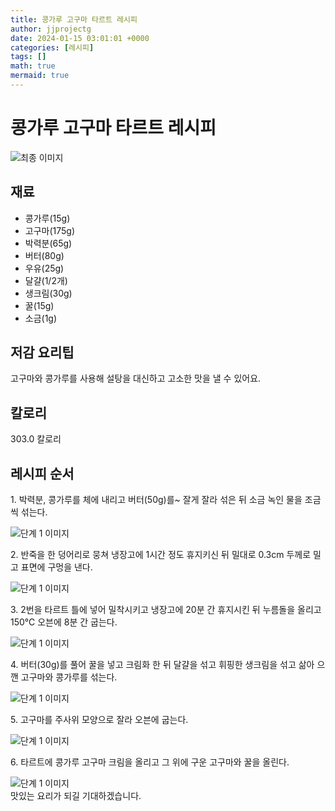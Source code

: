 ```yaml
---
title: 콩가루 고구마 타르트 레시피
author: jjprojectg
date: 2024-01-15 03:01:01 +0000
categories: [레시피]
tags: []
math: true
mermaid: true
---
```

<meta name="og:type" content="website"/>
<meta charset="UTF-8"/>
<div class="header">
  <h1>콩가루 고구마 타르트 레시피</h1>
</div>

<div class="container my-4">
  <div class="row">
    <div class="col-12 col-md-6">
      <div class="recipe-image">
        <img src="http://www.foodsafetykorea.go.kr/uploadimg/cook/10_01105_2.png" class="step-image" alt="최종 이미지"/>
      </div>
    </div>
    <div class="col-12 col-md-6">
      <div class="ingredients">
        <h2>재료</h2>
        <ul class="card">
          <li> 콩가루(15g) </li>
          <li>  고구마(175g) </li>
          <li>  박력분(65g) </li>
          <li> 버터(80g) </li>
          <li>  우유(25g) </li>
          <li>  달걀(1/2개) </li>
          <li> 생크림(30g) </li>
          <li>  꿀(15g) </li>
          <li>  소금(1g) </li>
</ul>
      </div>
    </div>
    <div class="col-12 col-md-6">
      <div class="ingredients">
        <h2>저감 요리팁</h2>
        <div class="card"> 
          <p>
            고구마와 콩가루를 사용해 설탕을 대신하고 고소한 맛을 낼 수 있어요.
          </p>
        </div>
      </div>
      <div class="ingredients">
        <h2>칼로리</h2>
        <div class="card"> 
          <p>
            303.0 칼로리
          </p>
        </div>
      </div>
    </div>
  </div>

  <h2 class="my-4">레시피 순서</h2>
  <div class="card recipe-card">
    <div class="card-body recipe-step">
      <p class="card-text step-description">1. 박력분, 콩가루를 체에 내리고
버터(50g)를~ 잘게 잘라 섞은 뒤
소금 녹인 물을 조금씩 섞는다.</p>
      <img src="http://www.foodsafetykorea.go.kr/uploadimg/cook/20_01105_1.JPG" alt="단계 1 이미지" class="step-image"/>
    </div>
  </div>
  <div class="card recipe-card">
    <div class="card-body recipe-step">
      <p class="card-text step-description">2. 반죽을 한 덩어리로 뭉쳐 냉장고에 1시간 정도 휴지키신 뒤 밀대로 0.3cm 두께로 밀고 표면에 구멍을 낸다.</p>
      <img src="http://www.foodsafetykorea.go.kr/uploadimg/cook/20_01105_2.JPG" alt="단계 1 이미지" class="step-image"/>
    </div>
  </div>
  <div class="card recipe-card">
    <div class="card-body recipe-step">
      <p class="card-text step-description">3. 2번을 타르트 틀에 넣어 밀착시키고 냉장고에 20분 간 휴지시킨 뒤 누름돌을 올리고 150℃ 오븐에 8분 간 굽는다.</p>
      <img src="http://www.foodsafetykorea.go.kr/uploadimg/cook/20_01105_3.JPG" alt="단계 1 이미지" class="step-image"/>
    </div>
  </div>
  <div class="card recipe-card">
    <div class="card-body recipe-step">
      <p class="card-text step-description">4. 버터(30g)를 풀어 꿀을 넣고 크림화 한 뒤 달걀을 섞고 휘핑한 생크림을 섞고 삶아 으깬 고구마와 콩가루를 섞는다.</p>
      <img src="http://www.foodsafetykorea.go.kr/uploadimg/cook/20_01105_4.JPG" alt="단계 1 이미지" class="step-image"/>
    </div>
  </div>
  <div class="card recipe-card">
    <div class="card-body recipe-step">
      <p class="card-text step-description">5. 고구마를 주사위 모양으로 잘라 오븐에 굽는다.</p>
      <img src="http://www.foodsafetykorea.go.kr/uploadimg/cook/20_01105_5.JPG" alt="단계 1 이미지" class="step-image"/>
    </div>
  </div>
  <div class="card recipe-card">
    <div class="card-body recipe-step">
      <p class="card-text step-description">6. 타르트에 콩가루 고구마 크림을 올리고 그 위에 구운 고구마와 꿀을 올린다.</p>
      <img src="http://www.foodsafetykorea.go.kr/uploadimg/cook/20_01105_6.JPG" alt="단계 1 이미지" class="step-image"/>
    </div>
  </div>

</div>
맛있는 요리가 되길 기대하겠습니다.
